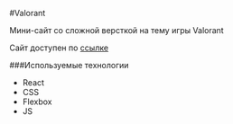 #Valorant

Мини-сайт со сложной версткой на тему игры Valorant

Сайт доступен по [ссылке](https://valorant-five.vercel.app/)

###Используемые технологии
* React
* CSS
* Flexbox
* JS
